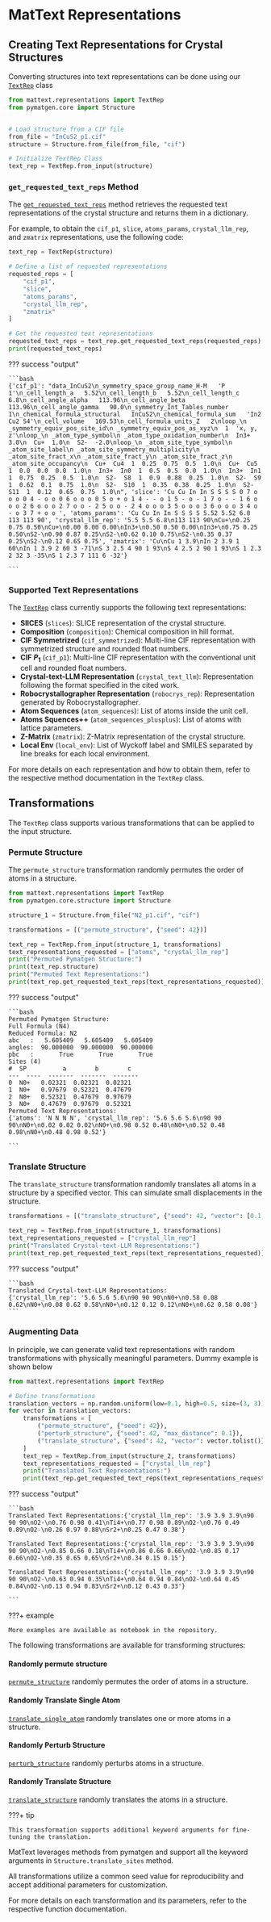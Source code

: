 # MatText Representations

## Creating Text Representations for Crystal Structures

Converting structures into text representations can be done using our [`TextRep`](api.md#mattext.representations.TextRep) class

```python
from mattext.representations import TextRep
from pymatgen.core import Structure


# Load structure from a CIF file
from_file = "InCuS2_p1.cif"
structure = Structure.from_file(from_file, "cif")

# Initialize TextRep Class
text_rep = TextRep.from_input(structure)
```

### `get_requested_text_reps` Method

The [`get_requested_text_reps`](api.md#mattext.representations.TextRep.get_requested_text_reps) method retrieves the requested text representations of the crystal structure and returns them in a dictionary.

For example, to obtain the `cif_p1`, `slice`, `atoms_params`, `crystal_llm_rep`, and `zmatrix` representations, use the following code:

```python
text_rep = TextRep(structure)

# Define a list of requested representations
requested_reps = [
    "cif_p1",
    "slice",
    "atoms_params",
    "crystal_llm_rep",
    "zmatrix"
]

# Get the requested text representations
requested_text_reps = text_rep.get_requested_text_reps(requested_reps)
print(requested_text_reps)
```

??? success "output"

    ```bash
    {'cif_p1': "data_InCuS2\n_symmetry_space_group_name_H-M   'P 1'\n_cell_length_a   5.52\n_cell_length_b   5.52\n_cell_length_c   6.8\n_cell_angle_alpha   113.96\n_cell_angle_beta   113.96\n_cell_angle_gamma   90.0\n_symmetry_Int_Tables_number   1\n_chemical_formula_structural   InCuS2\n_chemical_formula_sum   'In2 Cu2 S4'\n_cell_volume   169.53\n_cell_formula_units_Z   2\nloop_\n _symmetry_equiv_pos_site_id\n _symmetry_equiv_pos_as_xyz\n  1  'x, y, z'\nloop_\n _atom_type_symbol\n _atom_type_oxidation_number\n  In3+  3.0\n  Cu+  1.0\n  S2-  -2.0\nloop_\n _atom_site_type_symbol\n _atom_site_label\n _atom_site_symmetry_multiplicity\n _atom_site_fract_x\n _atom_site_fract_y\n _atom_site_fract_z\n _atom_site_occupancy\n  Cu+  Cu4  1  0.25  0.75  0.5  1.0\n  Cu+  Cu5  1  0.0  0.0  0.0  1.0\n  In3+  In0  1  0.5  0.5  0.0  1.0\n  In3+  In1  1  0.75  0.25  0.5  1.0\n  S2-  S8  1  0.9  0.88  0.25  1.0\n  S2-  S9  1  0.62  0.1  0.75  1.0\n  S2-  S10  1  0.35  0.38  0.25  1.0\n  S2-  S11  1  0.12  0.65  0.75  1.0\n", 'slice': 'Cu Cu In In S S S S 0 7 o o o 0 4 - o o 0 6 o o o 0 5 o + o 1 4 - - o 1 5 - o - 1 7 o - - 1 6 o o o 2 6 o o o 2 7 o o - 2 5 o o - 2 4 o o o 3 5 o o o 3 6 o o o 3 4 o - o 3 7 + o o ', 'atoms_params': 'Cu Cu In In S S S S 5.52 5.52 6.8 113 113 90', 'crystal_llm_rep': '5.5 5.5 6.8\n113 113 90\nCu+\n0.25 0.75 0.50\nCu+\n0.00 0.00 0.00\nIn3+\n0.50 0.50 0.00\nIn3+\n0.75 0.25 0.50\nS2-\n0.90 0.87 0.25\nS2-\n0.62 0.10 0.75\nS2-\n0.35 0.37 0.25\nS2-\n0.12 0.65 0.75', 'zmatrix': 'Cu\nCu 1 3.9\nIn 2 3.9 1 60\nIn 1 3.9 2 60 3 -71\nS 3 2.5 4 90 1 93\nS 4 2.5 2 90 1 93\nS 1 2.3 2 32 3 -35\nS 1 2.3 7 111 6 -32'}

    ```

### Supported Text Representations

The [`TextRep`](api.md#mattext.representations.TextRep) class currently supports the following text representations:

- **SlICES** (`slices`): SLICE representation of the crystal structure.
- **Composition** (`composition`): Chemical composition in hill format.
- **CIF Symmetrized** (`cif_symmetrized`): Multi-line CIF representation with symmetrized structure and rounded float numbers.
- **CIF $P_1$** (`cif_p1`): Multi-line CIF representation with the conventional unit cell and rounded float numbers.
- **Crystal-text-LLM Representation** (`crystal_text_llm`): Representation following the format specified in the cited work.
- **Robocrystallographer Representation** (`robocrys_rep`): Representation generated by Robocrystallographer.
- **Atom Sequences** (`atom_sequences`): List of atoms inside the unit cell.
- **Atoms Squences++** (`atom_sequences_plusplus`): List of atoms with lattice parameters.
- **Z-Matrix** (`zmatrix`): Z-Matrix representation of the crystal structure.
- **Local Env** (`local_env`):  List of Wyckoff label and SMILES separated by line breaks for each local environment.

For more details on each representation and how to obtain them, refer to the respective method documentation in the `TextRep` class.


## Transformations 


The `TextRep` class supports various transformations that can be applied to the input structure.



### Permute Structure 

The `permute_structure` transformation randomly permutes the order of atoms in a structure. 


```python
from mattext.representations import TextRep
from pymatgen.core.structure import Structure

structure_1 = Structure.from_file("N2_p1.cif", "cif")

transformations = [("permute_structure", {"seed": 42})]

text_rep = TextRep.from_input(structure_1, transformations)
text_representations_requested = ["atoms", "crystal_llm_rep"]
print("Permuted Pymatgen Structure:")
print(text_rep.structure)
print("Permuted Text Representations:")
print(text_rep.get_requested_text_reps(text_representations_requested))
```

??? success "output"

    ```bash
    Permuted Pymatgen Structure:
    Full Formula (N4)
    Reduced Formula: N2
    abc   :   5.605409   5.605409   5.605409
    angles:  90.000000  90.000000  90.000000
    pbc   :       True       True       True
    Sites (4)
    #  SP          a        b        c
    ---  ----  -------  -------  -------
    0  N0+   0.02321  0.02321  0.02321
    1  N0+   0.97679  0.52321  0.47679
    2  N0+   0.52321  0.47679  0.97679
    3  N0+   0.47679  0.97679  0.52321
    Permuted Text Representations:
    {'atoms': 'N N N N', 'crystal_llm_rep': '5.6 5.6 5.6\n90 90 90\nN0+\n0.02 0.02 0.02\nN0+\n0.98 0.52 0.48\nN0+\n0.52 0.48 0.98\nN0+\n0.48 0.98 0.52'}

    ```

### Translate Structure 

The `translate_structure` transformation randomly translates all atoms in a structure by a specified vector. This can simulate small displacements in the structure.

```python
transformations = [("translate_structure", {"seed": 42, "vector": [0.1, 0.1, 0.1]})]

text_rep = TextRep.from_input(structure_1, transformations)
text_representations_requested = ["crystal_llm_rep"]
print("Translated Crystal-text-LLM Representations:")
print(text_rep.get_requested_text_reps(text_representations_requested))
```
??? success "output"

    ```bash
    Translated Crystal-text-LLM Representations:
    {'crystal_llm_rep': '5.6 5.6 5.6\n90 90 90\nN0+\n0.58 0.08 0.62\nN0+\n0.08 0.62 0.58\nN0+\n0.12 0.12 0.12\nN0+\n0.62 0.58 0.08'}
    ```

### Augmenting Data

In principle, we can generate valid text representations with random transformations with physically meaningful parameters. Dummy example is shown below

```python
from mattext.representations import TextRep

# Define transformations
translation_vectors = np.random.uniform(low=0.1, high=0.5, size=(3, 3))
for vector in translation_vectors:
    transformations = [
        ("permute_structure", {"seed": 42}),
        ("perturb_structure", {"seed": 42, "max_distance": 0.1}),
        ("translate_structure", {"seed": 42, "vector": vector.tolist()})
    ]
    text_rep = TextRep.from_input(structure_2, transformations)
    text_representations_requested = ["crystal_llm_rep"]
    print("Translated Text Representations:")
    print(text_rep.get_requested_text_reps(text_representations_requested))

```

??? success "output"

    ```bash
    Translated Text Representations:{'crystal_llm_rep': '3.9 3.9 3.9\n90 90 90\nO2-\n0.76 0.98 0.41\nTi4+\n0.77 0.98 0.89\nO2-\n0.76 0.49 0.89\nO2-\n0.26 0.97 0.88\nSr2+\n0.25 0.47 0.38'}

    Translated Text Representations:{'crystal_llm_rep': '3.9 3.9 3.9\n90 90 90\nO2-\n0.85 0.66 0.18\nTi4+\n0.86 0.66 0.66\nO2-\n0.85 0.17 0.66\nO2-\n0.35 0.65 0.65\nSr2+\n0.34 0.15 0.15'}

    Translated Text Representations:{'crystal_llm_rep': '3.9 3.9 3.9\n90 90 90\nO2-\n0.63 0.94 0.35\nTi4+\n0.64 0.94 0.84\nO2-\n0.64 0.45 0.84\nO2-\n0.13 0.94 0.83\nSr2+\n0.12 0.43 0.33'}

    ```

???+ example 

    More examples are available as notebook in the repository.



The following transformations are available for transforming structures:

#### Randomly permute structure

[`permute_structure`](api.md#mattext.representations.transformations.TransformationCallback.permute_structure) randomly permutes the order of atoms in a structure.

#### Randomly Translate Single Atom
[`translate_single_atom`](api.md#mattext.representations.transformations.TransformationCallback.translate_single_atom) randomly translates one or more atoms in a structure.


#### Randomly Perturb Structure

[`perturb_structure`](api.md#mattext.representations.transformations.TransformationCallback.perturb_structure) randomly perturbs atoms in a structure.

#### Randomly Translate Structure

[`translate_structure`](api.md#mattext.representations.transformations.TransformationCallback.translate_structure) randomly translates the atoms in a structure.

???+ tip

    This transformation supports additional keyword arguments for fine-tuning the translation.



MatText leverages methods from pymatgen and support all the keyword arguments in `Structure.translate_sites` method.


All transformations utilize a common seed value for reproducibility and accept additional parameters for customization.

For more details on each transformation and its parameters, refer to the respective function documentation.



